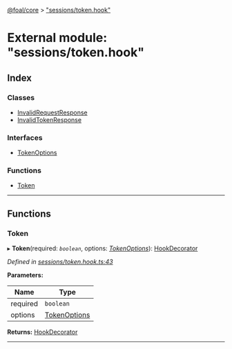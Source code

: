 [@foal/core](../README.md) > ["sessions/token.hook"](../modules/_sessions_token_hook_.md)

# External module: "sessions/token.hook"

## Index

### Classes

* [InvalidRequestResponse](../classes/_sessions_token_hook_.invalidrequestresponse.md)
* [InvalidTokenResponse](../classes/_sessions_token_hook_.invalidtokenresponse.md)

### Interfaces

* [TokenOptions](../interfaces/_sessions_token_hook_.tokenoptions.md)

### Functions

* [Token](_sessions_token_hook_.md#token)

---

## Functions

<a id="token"></a>

###  Token

▸ **Token**(required: *`boolean`*, options: *[TokenOptions](../interfaces/_sessions_token_hook_.tokenoptions.md)*): [HookDecorator](_core_hooks_.md#hookdecorator)

*Defined in [sessions/token.hook.ts:43](https://github.com/FoalTS/foal/blob/538afb23/packages/core/src/sessions/token.hook.ts#L43)*

**Parameters:**

| Name | Type |
| ------ | ------ |
| required | `boolean` |
| options | [TokenOptions](../interfaces/_sessions_token_hook_.tokenoptions.md) |

**Returns:** [HookDecorator](_core_hooks_.md#hookdecorator)

___

